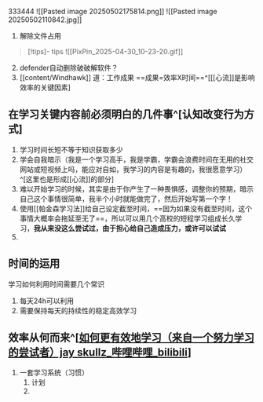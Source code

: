 333444
![[Pasted image 20250502175814.png]]
![[Pasted image 20250502110842.jpg]]

1. 解除文件占用
>[!tips]- tips
>![[PixPin_2025-04-30_10-23-20.gif]]
2. defender自动删除破破解软件？
3. [[content/Windhawk]]
道：工作成果
==成果=效率X时间==^[[[心流]]是影响效率的关键因素]
## 在学习关键内容前必须明白的几件事^[认知改变行为方式]
1. 学习时间长短不等于知识获取多少
2. 学会自我暗示（我是一个学习高手，我是学霸，学霸会浪费时间在无用的社交网站或短视频上吗，能应对自如，我学习的内容是有趣的，我很愿意学习）^[这里也是形成[[心流]]的部分]
3. 难以开始学习的时候，其实是由于你产生了一种畏惧感，调整你的预期，暗示自己这个事情很简单，我半个小时就能做完了，然后开始写第一个字！ 
4. 使用[[帕金森学习法]]给自己设定截至时间，==因为如果没有截至时间，这个事情大概率会拖延至无了==，所以可以用几个高校的短程学习组成长久学习，**我从来没这么尝试过，由于担心给自己造成压力，或许可以试试**
5.  
## 时间的运用
学习如何利用时间需要几个常识
1. 每天24h可以利用
2. 需要保持每天的持续性的稳定高效学习
## 效率从何而来^[[如何更有效地学习（来自一个努力学习的尝试者）jay skullz_哔哩哔哩_bilibili](https://www.bilibili.com/video/BV16XDoYhEwT?spm_id_from=333.788.videopod.sections&vd_source=5af7a93b479559f96fc7da249930a552)]
1. 一套学习系统（习惯）
	1. 计划
	2. 